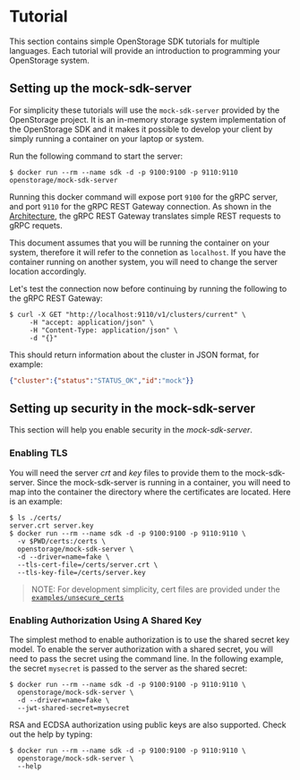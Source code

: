 # Tutorial

This section contains simple OpenStorage SDK tutorials for multiple
languages. Each tutorial will provide an introduction to programming
your OpenStorage system.

## Setting up the mock-sdk-server
For simplicity these tutorials will use the `mock-sdk-server` provided by the
OpenStorage project. It is an in-memory storage system implementation of the
OpenStorage SDK and it makes it possible to develop your client by simply
running a container on your laptop or system.

Run the following command to start the server:

```
$ docker run --rm --name sdk -d -p 9100:9100 -p 9110:9110 openstorage/mock-sdk-server
```

Running this docker command will expose port `9100` for the gRPC server, and
port `9110` for the gRPC REST Gateway connection. As shown in the [Architecture](arch.html),
the gRPC REST Gateway translates simple REST requests to gRPC requets.

This document assumes that you will be running the container on your system,
therefore it will refer to the connetion as `localhost`. If you have the container
running on another system, you will need to change the server location
accordingly.

Let's test the connection now before continuing by running the following to the
gRPC REST Gateway:

```
$ curl -X GET "http://localhost:9110/v1/clusters/current" \
     -H "accept: application/json" \
	 -H "Content-Type: application/json" \
	 -d "{}"
```

This should return information about the cluster in JSON format, for example:

```json
{"cluster":{"status":"STATUS_OK","id":"mock"}}
```

## Setting up security in the mock-sdk-server
This section will help you enable security in the _mock-sdk-server_.

### Enabling TLS
You will need the server _crt_ and _key_ files to provide them to the
mock-sdk-server. Since the mock-sdk-server is running in a container, you
will need to map into the container the directory where the certificates are
located. Here is an example:

```
$ ls ./certs/
server.crt server.key
$ docker run --rm --name sdk -d -p 9100:9100 -p 9110:9110 \
  -v $PWD/certs:/certs \
  openstorage/mock-sdk-server \
  -d --driver=name=fake \
  --tls-cert-file=/certs/server.crt \
  --tls-key-file=/certs/server.key
```

> NOTE: For development simplicity, cert files are provided under the
  [`examples/unsecure_certs`](https://github.com/libopenstorage/libopenstorage.github.io/tree/master/examples/unsecure_certs)

### Enabling Authorization Using A Shared Key
The simplest method to enable authorization is to use the shared secret key
model. To enable the server authorization with a shared secret, you will need
to pass the secret using the command line. In the following example, the secret
`mysecret` is passed to the server as the shared secret:

```
$ docker run --rm --name sdk -d -p 9100:9100 -p 9110:9110 \
  openstorage/mock-sdk-server \
  -d --driver=name=fake \
  --jwt-shared-secret=mysecret
```

RSA and ECDSA authorization using public keys are also supported. Check
out the help by typing:

```
$ docker run --rm --name sdk -d -p 9100:9100 -p 9110:9110 \
  openstorage/mock-sdk-server \
  --help
```